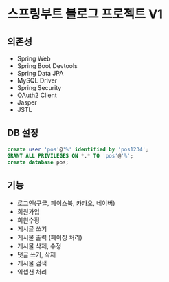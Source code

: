 # 스프링부트 블로그 프로젝트 V1

## 의존성
- Spring Web
- Spring Boot Devtools
- Spring Data JPA
- MySQL Driver
- Spring Security
- OAuth2 Client
- Jasper
- JSTL

## DB 설정
```sql
create user 'pos'@'%' identified by 'pos1234';
GRANT ALL PRIVILEGES ON *.* TO 'pos'@'%';
create database pos;
```

## 기능
- 로그인(구글, 페이스북, 카카오, 네이버)
- 회원가입
- 회원수정
- 게시글 쓰기
- 게시물 출력 (페이징 처리)
- 게시물 삭제, 수정
- 댓글 쓰기, 삭제
- 게시물 검색
- 익셉션 처리